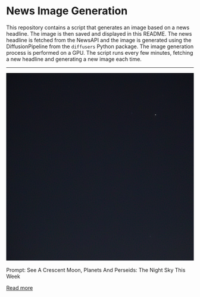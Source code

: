 # News Image Generation
This repository contains a script that generates an image based on a news headline. The image is then saved and displayed in this README.
The news headline is fetched from the NewsAPI and the image is generated using the DiffusionPipeline from the `diffusers` Python package. The image generation process is performed on a GPU.
The script runs every few minutes, fetching a new headline and generating a new image each time.

---

![Generated Image](image.png)

Prompt: See A Crescent Moon, Planets And Perseids: The Night Sky This Week

[Read more](https://www.forbes.com/sites/jamiecartereurope/2023/07/16/crescent-moon-planets-and-summer-meteors-the-night-sky-this-week/)